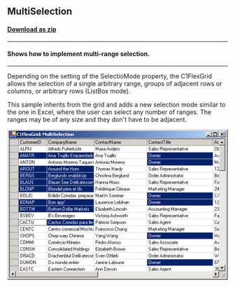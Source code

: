 ## MultiSelection
#### [Download as zip](https://grapecity.github.io/DownGit/#/home?url=https://github.com/GrapeCity/ComponentOne-WinForms-Samples/tree/master/NetFramework\FlexGrid\CS\MultiSelection)
____
#### Shows how to implement multi-range selection.
____
Depending on the setting of the SelectioMode property, the C1FlexGrid allows the selection of a single arbitrary range, groups of adjacent rows or columns, or arbitrary rows (ListBox mode).

This sample inherits from the grid and adds a new selection mode similar to the one in Excel, where the user can select any number of ranges.
The ranges may be of any size and they don't have to be adjacent.

![screenshot](screenshot.PNG)
